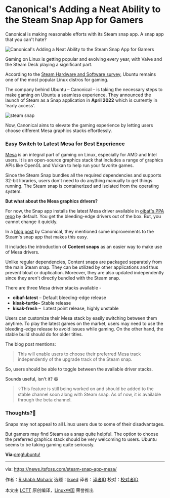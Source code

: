 [#]: subject: "Canonical's Adding a Neat Ability to the Steam Snap App for Gamers"
[#]: via: "https://news.itsfoss.com/steam-snap-app-mesa/"
[#]: author: "Rishabh Moharir https://news.itsfoss.com/author/rishabh/"
[#]: collector: "lkxed"
[#]: translator: " "
[#]: reviewer: " "
[#]: publisher: " "
[#]: url: " "

Canonical's Adding a Neat Ability to the Steam Snap App for Gamers
======

Canonical is making reasonable efforts with its Steam snap app. A snap app that you can't hate?

![Canonical's Adding a Neat Ability to the Steam Snap App for Gamers][1]

Gaming on Linux is getting popular and evolving every year, with Valve and the Steam Deck playing a significant part.

According to the [Steam Hardware and Software survey][2], Ubuntu remains one of the most popular Linux distros for gaming.

The company behind Ubuntu – Canonical – is taking the necessary steps to make gaming on Ubuntu a seamless experience. They announced the launch of Steam as a Snap application in **April 2022** which is currently in 'early access'.

![steam snap][3]

Now, Canonical aims to elevate the gaming experience by letting users choose different Mesa graphics stacks effortlessly.

### Easy Switch to Latest Mesa for Best Experience

[Mesa][4] is an integral part of gaming on Linux, especially for AMD and Intel users. It is an open-source graphics stack that includes a range of graphics APIs like OpenGL and Vulkan to help run your favorite games.

Since the Steam Snap bundles all the required dependencies and supports 32-bit libraries, users don't need to do anything manually to get things running. The Steam snap is containerized and isolated from the operating system.

**But what about the Mesa graphics drivers?**

For now, the Snap app installs the latest Mesa driver available in [oibaf's PPA repo][5] by default. You get the bleeding-edge drivers out of the box. But, you cannot change it quickly.

In a [blog post][6] by Canonical, they mentioned some improvements to the Steam's snap app that makes this easy.

It includes the introduction of **Content snaps** as an easier way to make use of Mesa drivers.

Unlike regular dependencies, Content snaps are packaged separately from the main Steam snap. They can be utilized by other applications and thus prevent bloat or duplication. Moreover, they are also updated independently since they aren't directly bundled with the Steam snap.

There are three Mesa driver stacks available -

- **oibaf-latest** – Default bleeding-edge release
- **kisak-turtle**– Stable release
- **kisak-fresh** –  Latest point release, highly unstable

Users can customize their Mesa stack by easily switching between them anytime. To play the latest games on the market, users may need to use the bleeding-edge release to avoid issues while gaming. On the other hand, the stable build should do for older titles.

The blog post mentions:

> This will enable users to choose their preferred Mesa track independently of the upgrade track of the Steam snap.

So, users should be able to toggle between the available driver stacks.

Sounds useful, isn't it? 😃

> 💡This feature is still being worked on and should be added to the stable channel soon along with Steam snap. As of now, it is available through the beta channel.

### Thoughts?🤔

Snaps may not appeal to all Linux users due to some of their disadvantages.

But gamers may find Steam as a snap quite helpful. The option to choose the preferred graphics stack should be very welcoming to users. Ubuntu seems to be taking gaming quite seriously.

**Via:**[omg!ubuntu!][7]

--------------------------------------------------------------------------------

via: https://news.itsfoss.com/steam-snap-app-mesa/

作者：[Rishabh Moharir][a]
选题：[lkxed][b]
译者：[译者ID](https://github.com/译者ID)
校对：[校对者ID](https://github.com/校对者ID)

本文由 [LCTT](https://github.com/LCTT/TranslateProject) 原创编译，[Linux中国](https://linux.cn/) 荣誉推出

[a]: https://news.itsfoss.com/author/rishabh/
[b]: https://github.com/lkxed
[1]: https://news.itsfoss.com/content/images/size/w1200/2022/10/steam-snap-app-upgrade-for-gamers.png
[2]: https://store.steampowered.com/hwsurvey?platform=linux
[3]: https://news.itsfoss.com/content/images/2022/10/steam-snap.jpg
[4]: https://itsfoss.com/install-mesa-ubuntu/
[5]: https://launchpad.net/~oibaf/+archive/ubuntu/graphics-drivers
[6]: https://canonical.com/blog/what-the-steam-snap-is-evolving
[7]: https://www.omgubuntu.co.uk/2022/10/canonicals-steam-snap-will-let-you-switch-between-different-mesa-stacks
